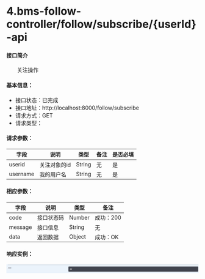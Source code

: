 # 4.bms-follow-controller/follow/subscribe/{userId}-api
#### 接口简介
&emsp;&emsp;关注操作

#### 基本信息：
+ 接口状态：已完成
+ 接口地址：http://localhost:8000/follow/subscribe
+ 请求方式：GET
+ 请求类型：
#### 请求参数：
|  字段   | 说明 | 类型 | 备注 | 是否必填 |
|  ----   | ----  | ---- | ---- | ---- |
| userid  | 关注对象的id | String | 无 | 是 |
| username  | 我的用户名 | String | 无 | 是 |

#### 相应参数：
|  字段   | 说明 | 类型 | 备注 |
|  ----   | ----  | ---- | ---- | 
| code  | 接口状态码 | Number | 成功：200 |
| message  | 接口信息 | String | 无 |
|data|返回数据|Object|成功：OK|

#### 响应实例：
![3-1.png](image/3-1.png)
